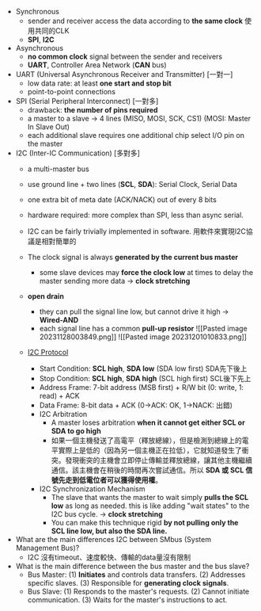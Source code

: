 * Synchronous
	* sender and receiver access the data according to **the same clock** 使用共同的CLK
	* **SPI**, **I2C**
* Asynchronous
	* **no common clock** signal between the sender and receivers
	* **UART**, Controller Area Network (**CAN** bus)
* UART (Universal Asynchronous Receiver and Transmitter) [一對一]
	* low data rate: at least **one start and stop bit**
	* point-to-point connections 
* SPI (Serial Peripheral Interconnect) [一對多]
	* drawback: **the number of pins required**
	* a master to a slave → 4 lines (MISO, MOSI, SCK, CS1) (MOSI: Master In Slave Out)
	* each additional slave requires one additional chip select I/O pin on the master
* I2C (Inter-IC Communication) [多對多]
	* a multi-master bus
	* use ground line + two lines (**SCL**, **SDA**): Serial Clock, Serial Data
	* one extra bit of meta date (ACK/NACK) out of every 8 bits
	* hardware required: more complex than SPI, less than async serial.
	* I2C can be fairly trivially implemented in software. 用軟件來實現I2C協議是相對簡單的
	* The clock signal is always **generated by the current bus master**
		* some slave devices may **force the clock low** at times to delay the master sending more data → **clock stretching** 
	* **open drain**
		* they can pull the signal line low, but cannot drive it high → **Wired-AND**
		* each signal line has a common **pull-up resistor**
	 ![[Pasted image 20231128003849.png]]
![[Pasted image 20231201010833.png]]
  
  * [I2C Protocol](https://ithelp.ithome.com.tw/articles/10269863?sc=rss.iron)
	* Start Condition: **SCL high**, **SDA low** (SDA low first) SDA先下後上
	* Stop Condition: **SCL high**, **SDA high** (SCL high first) SCL後下先上
	* Address Frame: 7-bit address (MSB first) + R/W bit (0: write, 1: read) + ACK
	* Data Frame: 8-bit data + ACK (0→ACK: OK, 1→NACK: 出錯)
	* I2C Arbitration
		* A master loses arbitration **when it cannot get either SCL or SDA to go high** 
		* 如果一個主機發送了高電平（釋放總線），但是檢測到總線上的電平實際上是低的（因為另一個主機正在拉低），它就知道發生了衝突。發現衝突的主機會立即停止傳輸並釋放總線，讓其他主機繼續通信。該主機會在稍後的時間再次嘗試通信。所以 **SDA 或 SCL 信號先走到低電位者可以獲得使用權**。
	* I2C Synchronization Mechanism
		* The slave that wants the master to wait simply **pulls the SCL low** as long as needed. this is like adding "wait states" to the I2C bus cycle. → **clock stretching**
		* You can make this technique rigid **by not pulling only the SCL line low, but also the SDA line.**
* What are the main differences I2C between SMbus (System Management Bus)?
	* I2C 沒有timeout、速度較快、傳輸的data量沒有限制
* What is the main difference between the bus master and the bus slave?
	* Bus Master: (1) **Initiates** and controls data transfers. (2) Addresses specific slaves.        (3) Responsible for **generating clock signals**.
	* Bus Slave:   (1) Responds to the master's requests.   (2) Cannot initiate communication. (3) Waits for the master's instructions to act.